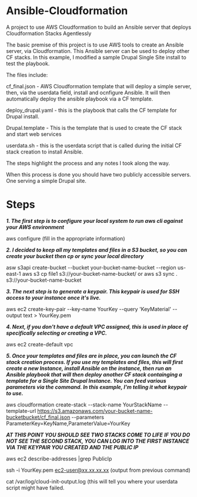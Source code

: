# Ansible-Cloudformation
A project to use AWS Cloudformation to build an Ansible server that deploys Cloudformation Stacks Agentlessly

The basic premise of this project is to use AWS tools to create an Ansible server, via Cloudformation. This 
Ansible server can be used to deploy other CF stacks.  In this example, I modified a sample Drupal Single Site install to test the 
playbook.

The files include:

cf_final.json - AWS Cloudformation template that will deploy a simple server, then, via the userdata field, install and ocnfigure Ansible. It will then automatically deploy the ansible playbook via a CF template.

deploy_drupal.yaml - this is the playbook that calls the CF template for Drupal install.

Drupal.template - This is the template that is used to create the CF stack and start web services

userdata.sh - this is the userdata script that is called during the initial CF stack creation to install Ansible.


The steps highlight the process and any notes I took along the way.

When this process is done you should have two publicly accessible servers. One serving a simple Drupal site.


# Steps

***1. The first step is to configure your local system to run aws cli against your AWS environment***

aws configure (fill in the appropriate information)

***2. I decided to keep all my templates and files in a S3 bucket, so you can create your bucket then cp or sync your local directory***

asw s3api create-bucket --bucket your-bucket-name-bucket --region us-east-1
aws s3 cp file1 s3://your-bucket-name-bucket/ or aws s3 sync . s3://your-bucket-name-bucket

***3. The next step is to generate a keypair. This keypair is used for SSH access to your instance once it's live.***

aws ec2 create-key-pair --key-name YourKey --query 'KeyMaterial' --output text > YourKey.pem

***4. Next, if you don't have a default VPC assigned, this is used in place of specifically selecting or creating a VPC.***

aws ec2 create-default vpc

***5. Once your templates and files are in place, you can launch the CF stack creation process. If you use my templates and files, this will first create a new Instance, install Ansible on the instance, then run an Ansible playbook that will then deploy another CF stack containging a template for a Single Site Drupal Instance. You can feed various parameters via the command. In this example, I'm telling it what keypair to use.***

aws cloudformation create-stack --stack-name YourStackName --template-url https://s3.amazonaws.com/your-bucket-name-bucketbucket/cf_final.json --parameters ParameterKey=KeyName,ParameterValue=YourKey

***AT THIS POINT YOU SHOULD SEE TWO STACKS COME TO LIFE***
***IF YOU DO NOT SEE THE SECOND STACK, YOU CAN LOG INTO THE FIRST INSTANCE VIA THE KEYPAIR YOU CREATED AND THE PUBLIC IP***

aws ec2 describe-addresses |grep PublicIp

ssh -i YourKey.pem ec2-user@xx.xx.xx.xx (output from previous command)

cat /var/log/cloud-init-output.log  (this will tell you where your userdata script might have failed.



